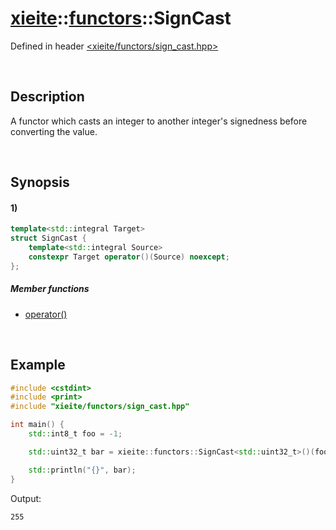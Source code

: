 # [xieite](../../xieite.md)\:\:[functors](../../functors.md)\:\:SignCast
Defined in header [<xieite/functors/sign_cast.hpp>](../../../include/xieite/functors/sign_cast.hpp)

&nbsp;

## Description
A functor which casts an integer to another integer's signedness before converting the value.

&nbsp;

## Synopsis
#### 1)
```cpp
template<std::integral Target>
struct SignCast {
    template<std::integral Source>
    constexpr Target operator()(Source) noexcept;
};
```
##### Member functions
- [operator()](./structures/sign_cast/1/operators/call.md)

&nbsp;

## Example
```cpp
#include <cstdint>
#include <print>
#include "xieite/functors/sign_cast.hpp"

int main() {
    std::int8_t foo = -1;

    std::uint32_t bar = xieite::functors::SignCast<std::uint32_t>()(foo);

    std::println("{}", bar);
}
```
Output:
```
255
```
